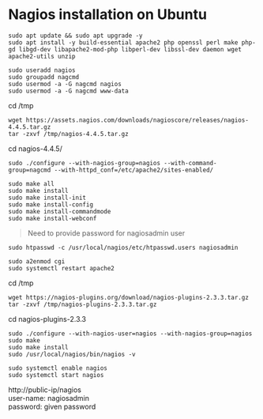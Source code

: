 # Nagios installation on Ubuntu 

```
sudo apt update && sudo apt upgrade -y
sudo apt install -y build-essential apache2 php openssl perl make php-gd libgd-dev libapache2-mod-php libperl-dev libssl-dev daemon wget apache2-utils unzip
```

```
sudo useradd nagios
sudo groupadd nagcmd
sudo usermod -a -G nagcmd nagios
sudo usermod -a -G nagcmd www-data
```

cd /tmp
```
wget https://assets.nagios.com/downloads/nagioscore/releases/nagios-4.4.5.tar.gz
tar -zxvf /tmp/nagios-4.4.5.tar.gz
```

 cd nagios-4.4.5/
```
sudo ./configure --with-nagios-group=nagios --with-command-group=nagcmd --with-httpd_conf=/etc/apache2/sites-enabled/
```
```
sudo make all
sudo make install
sudo make install-init
sudo make install-config
sudo make install-commandmode
sudo make install-webconf
```

> Need to provide password for nagiosadmin user
```
sudo htpasswd -c /usr/local/nagios/etc/htpasswd.users nagiosadmin
```
```
sudo a2enmod cgi
sudo systemctl restart apache2
```

cd /tmp
```
wget https://nagios-plugins.org/download/nagios-plugins-2.3.3.tar.gz
tar -zxvf /tmp/nagios-plugins-2.3.3.tar.gz
```
cd nagios-plugins-2.3.3

```
sudo ./configure --with-nagios-user=nagios --with-nagios-group=nagios
sudo make
sudo make install
sudo /usr/local/nagios/bin/nagios -v
```



```
sudo systemctl enable nagios
sudo systemctl start nagios
```


http://public-ip/nagios <br>
user-name: nagiosadmin <br>
password: given password



